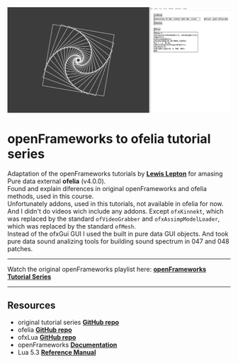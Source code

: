 ![image](image/cover.png)

# openFrameworks to ofelia tutorial series

Adaptation of the openFrameworks tutorials by [**Lewis Lepton**](http://lewislepton.com) for amasing Pure data external **ofelia** (v4.0.0).<br />
Found and explain diferences in original openFrameworks and ofelia methods, used in this course.<br />
Unfortunately addons, used in this tutorials, not available in ofelia for now. And I didn't do videos wich include any addons.
Except `ofxKinnekt`, which was replaced by the standard `ofVideoGrabber` and `ofxAssimpModelLoader`, which was replaced by the standard `ofMesh`.<br />
Instead of the ofxGui GUI I used the built in pure data GUI objects.
And took pure data sound analizing tools for building sound spectrum in 047 and 048 patches.

---

Watch the original openFrameworks playlist here: [**openFrameworks Tutorial Series**](https://www.youtube.com/watch?v=dwt2NAd1ZYY&list=PL4neAtv21WOlqpDzGqbGM_WN2hc5ZaVv7)

---

## Resources

* original tutorial series [**GitHub repo**](https://github.com/lewlepton/openFrameworksTutorialSeries)
* ofelia [**GitHub repo**](https://github.com/cuinjune/Ofelia)
* ofxLua [**GitHub repo**](https://github.com/danomatika/ofxLua)
* openFrameworks [**Documentation**](https://openframeworks.cc/documentation/)
* Lua 5.3 [**Reference Manual**](https://www.lua.org/manual/5.3/)